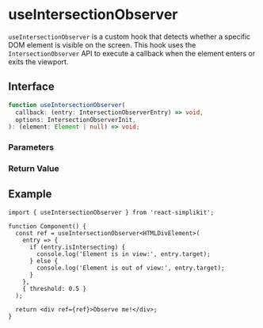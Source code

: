 # useIntersectionObserver

`useIntersectionObserver` is a custom hook that detects whether a specific DOM element is visible on the screen. This hook uses the `IntersectionObserver` API to execute a callback when the element enters or exits the viewport.

## Interface
```ts
function useIntersectionObserver(
  callback: (entry: IntersectionObserverEntry) => void,
  options: IntersectionObserverInit,
): (element: Element | null) => void;

```

### Parameters

<Interface
  required
  name="callback"
  type="(entry: IntersectionObserverEntry) => void"
  description="A callback function that is executed when the visibility of the element changes. You can check <code>entry.isIntersecting</code> to determine if the element is in view."
/>

<Interface
  required
  name="options"
  type="IntersectionObserverInit"
  description="Options for the <code>IntersectionObserver</code>. You can specify values such as <code>root</code>, <code>rootMargin</code>, and <code>threshold</code>."
/>

### Return Value

<Interface
  name=""
  type="(element: Element | null) => void"
  description="function to set the element. Attach this function to the <code>ref</code> attribute, and the <code>callback</code> will be executed whenever the element's visibility changes."
/>


## Example

```tsx
import { useIntersectionObserver } from 'react-simplikit';

function Component() {
  const ref = useIntersectionObserver<HTMLDivElement>(
    entry => {
      if (entry.isIntersecting) {
        console.log('Element is in view:', entry.target);
      } else {
        console.log('Element is out of view:', entry.target);
      }
    },
    { threshold: 0.5 }
  );

  return <div ref={ref}>Observe me!</div>;
}
```
  